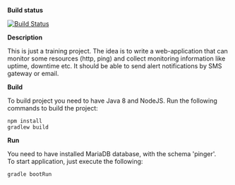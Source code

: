 **Build status**

[![Build Status](https://travis-ci.com/MaksymMazlov/pinger.svg?branch=main)](https://travis-ci.com/MaksymMazlov/pinger)


**Description**

This is just a training project. The idea is to write a web-application that can
monitor some resources (http, ping) and collect monitoring information like uptime, downtime etc.
It should be able to send alert notifications by SMS gateway or email.

**Build**

To build project you need to have Java 8 and NodeJS.
Run the following commands to build the project:

```
npm install
gradlew build
```

**Run**

You need to have installed MariaDB database, with the schema 'pinger'.  
To start application, just execute the following:

```
gradle bootRun
```